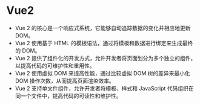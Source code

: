 # Vue2
* Vue 2 的核心是一个响应式系统，它能够自动追踪数据的变化并相应地更新 DOM。
* Vue 2 使用基于 HTML 的模板语法，通过将模板和数据进行绑定来生成最终的 DOM。
* Vue 2 提供了组件化的开发方式，允许开发者将页面划分为多个独立的组件，以提高代码的可维护性和重用性。
* Vue 2 使用虚拟 DOM 来提高性能，通过比较虚拟 DOM 树的差异来最小化 DOM 操作次数，从而提高页面渲染效率。
* Vue 2 支持单文件组件，允许开发者将模板、样式和 JavaScript 代码组织在同一个文件中，提高代码的可读性和维护性。

